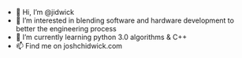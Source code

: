 - 👋 Hi, I’m @jidwick
- 👀 I’m interested in blending software and hardware development to better the engineering process
- 🌱 I’m currently learning python 3.0 algorithms & C++
- 📫 Find me on joshchidwick.com
